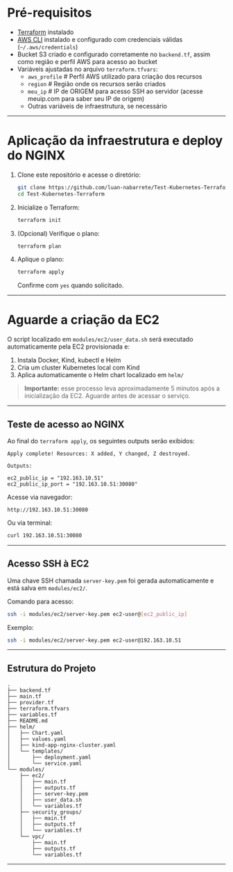 # Pré-requisitos

- [Terraform](https://www.terraform.io/downloads.html) instalado  
- [AWS CLI](https://docs.aws.amazon.com/cli/latest/userguide/install-cliv2.html) instalado e configurado com credenciais válidas (`~/.aws/credentials`)  
- Bucket S3 criado e configurado corretamente no `backend.tf`, assim como região e perfil AWS para acesso ao bucket  
- Variáveis ajustadas no arquivo `terraform.tfvars`:  
  - `aws_profile`  # Perfil AWS utilizado para criação dos recursos
  - `region`  # Região onde os recursos serão criados
  - `meu_ip`  # IP de ORIGEM para acesso SSH ao servidor (acesse meuip.com para saber seu IP de origem)
  - Outras variáveis de infraestrutura, se necessário  

---

# Aplicação da infraestrutura e deploy do NGINX

1. Clone este repositório e acesse o diretório:

   ```bash
   git clone https://github.com/luan-nabarrete/Test-Kubernetes-Terraform.git
   cd Test-Kubernetes-Terraform
   ```

2. Inicialize o Terraform:

   ```bash
   terraform init
   ```

3. (Opcional) Verifique o plano:

   ```bash
   terraform plan
   ```

4. Aplique o plano:

   ```bash
   terraform apply
   ```

   Confirme com `yes` quando solicitado.

---

# Aguarde a criação da EC2

O script localizado em `modules/ec2/user_data.sh` será executado automaticamente pela EC2 provisionada e:

1. Instala Docker, Kind, kubectl e Helm  
2. Cria um cluster Kubernetes local com Kind  
3. Aplica automaticamente o Helm chart localizado em `helm/`  

>  **Importante:** esse processo leva aproximadamente 5 minutos após a inicialização da EC2. Aguarde antes de acessar o serviço.

---

## Teste de acesso ao NGINX

Ao final do `terraform apply`, os seguintes outputs serão exibidos:

```
Apply complete! Resources: X added, Y changed, Z destroyed.

Outputs:

ec2_public_ip = "192.163.10.51"
ec2_public_ip_port = "192.163.10.51:30080"
```

Acesse via navegador:

```
http://192.163.10.51:30080
```

Ou via terminal:

```bash
curl 192.163.10.51:30080
```

---

## Acesso SSH à EC2

Uma chave SSH chamada `server-key.pem` foi gerada automaticamente e está salva em `modules/ec2/`.

Comando para acesso:

```bash
ssh -i modules/ec2/server-key.pem ec2-user@[ec2_public_ip]
```

Exemplo:

```bash
ssh -i modules/ec2/server-key.pem ec2-user@192.163.10.51
```

---

## Estrutura do Projeto

```text
.
├── backend.tf
├── main.tf
├── provider.tf
├── terraform.tfvars
├── variables.tf
├── README.md
├── helm/
│   ├── Chart.yaml
│   ├── values.yaml
│   ├── kind-app-nginx-cluster.yaml
│   └── templates/
│       ├── deployment.yaml
│       └── service.yaml
└── modules/
    ├── ec2/
    │   ├── main.tf
    │   ├── outputs.tf
    │   ├── server-key.pem
    │   ├── user_data.sh
    │   └── variables.tf
    ├── security_groups/
    │   ├── main.tf
    │   ├── outputs.tf
    │   └── variables.tf
    └── vpc/
        ├── main.tf
        ├── outputs.tf
        └── variables.tf
```

---